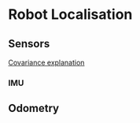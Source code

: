 # Robot Localisation

## Sensors

[Covariance explanation](https://github.com/methylDragon/ros-sensor-fusion-tutorial/blob/master/01%20-%20ROS%20and%20Sensor%20Fusion%20Tutorial.md#2.4)


### IMU


## Odometry